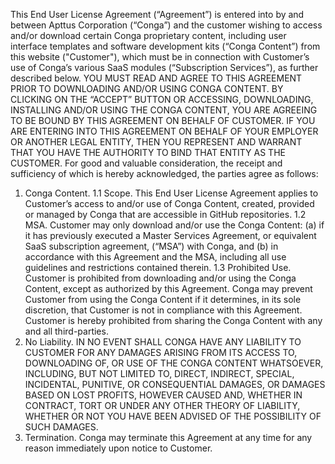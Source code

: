 This End User License Agreement (“Agreement”) is entered into by and between Apttus Corporation (“Conga”) and the customer wishing to access and/or download certain Conga proprietary content, including user interface templates and software development kits (“Conga Content”) from this website ("Customer"), which must be in connection with Customer’s use of Conga’s various SaaS modules (“Subscription Services”), as further described below. 
YOU MUST READ AND AGREE TO THIS AGREEMENT PRIOR TO DOWNLOADING AND/OR USING CONGA CONTENT. BY CLICKING ON THE “ACCEPT” BUTTON OR ACCESSING, DOWNLOADING, INSTALLING AND/OR USING THE CONGA CONTENT, YOU ARE AGREEING TO BE BOUND BY THIS AGREEMENT ON BEHALF OF CUSTOMER.
IF YOU ARE ENTERING INTO THIS AGREEMENT ON BEHALF OF YOUR EMPLOYER OR ANOTHER LEGAL ENTITY, THEN YOU REPRESENT AND WARRANT THAT YOU HAVE THE AUTHORITY TO BIND THAT ENTITY AS THE CUSTOMER.
For good and valuable consideration, the receipt and sufficiency of which is hereby acknowledged, the parties agree as follows:
1. Conga Content.
1.1 Scope. This End User License Agreement applies to Customer’s access to and/or use of Conga Content, created, provided or managed by Conga that are accessible in GitHub repositories. 
1.2 MSA. Customer may only download and/or use the Conga Content: (a) if it has previously executed a Master Services Agreement, or equivalent SaaS subscription agreement, (“MSA”) with Conga, and (b) in accordance with this Agreement and the MSA, including all use guidelines and restrictions contained therein.
1.3 Prohibited Use. Customer is prohibited from downloading and/or using the Conga Content, except as authorized by this Agreement. Conga may prevent Customer from using the Conga Content if it determines, in its sole discretion, that Customer is not in compliance with this Agreement. Customer is hereby prohibited from sharing the Conga Content with any and all third-parties.
2. No Liability.
IN NO EVENT SHALL CONGA HAVE ANY LIABILITY TO CUSTOMER FOR ANY DAMAGES ARISING FROM ITS ACCESS TO, DOWNLOADING OF, OR USE OF THE CONGA CONTENT WHATSOEVER, INCLUDING, BUT NOT LIMITED TO, DIRECT, INDIRECT, SPECIAL, INCIDENTAL, PUNITIVE, OR CONSEQUENTIAL DAMAGES, OR DAMAGES BASED ON LOST PROFITS, HOWEVER CAUSED AND, WHETHER IN CONTRACT, TORT OR UNDER ANY OTHER THEORY OF LIABILITY, WHETHER OR NOT YOU HAVE BEEN ADVISED OF THE POSSIBILITY OF SUCH DAMAGES.
3. Termination.
Conga may terminate this Agreement at any time for any reason immediately upon notice to Customer.
